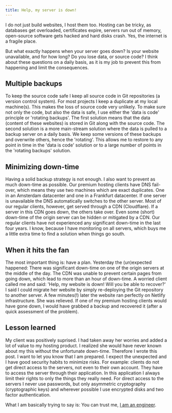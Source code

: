 ```yaml
---
title: Help, my server is down!
---
```


I do not just build websites, I host them too. Hosting can be tricky, as databases get overloaded, certificates expire, servers run out of memory, open-source software gets hacked and hard disks crash. Yes, the internet is a fragile place. 

But what exactly happens when your server goes down? Is your website unavailable, and for how long? Do you lose data, or source code? I think about these questions on a daily basis, as it is my job to prevent this from happening and limit the consequences. 

## Multiple backups

To keep the source code safe I keep all source code in Git repositories (a version control system). For most projects I keep a duplicate at my local machine(s). This makes the loss of source code very unlikely. To make sure not only the code, but also the data is safe, I use either the 'data is code' principle or 'rotating backups'. The first solution means that the data (content of these websites) is stored in Git along with the source code. The second solution is a more main-stream solution where the data is pulled to a backup server on a daily basis. We keep some versions of these backups and overwrite others, hence the 'rotating'. This allows me to restore to any point in time in the 'data is code' solution or to a large number of points in the 'rotating backups' solution.

## Minimizing down-time

Having a solid backup strategy is not enough. I also want to prevent as much down-time as possible. Our premium hosting clients have DNS fail-over, which means they use two machines which are exact duplicates. One in an Amsterdam datacenter and one in a Frankfurt datacenter. If one server is unavailable the DNS automatically switches to the other server. Most of our regular clients, however, get served through a CDN (Cloudflare). If a server in this CDN goes down, the others take over. Even some (short) down-time of the origin server can be hidden or mitigated by a CDN. Our regular clients have not experienced any significant down-time in the last four years. I know, because I have monitoring on all servers, which buys me a little extra time to find a solution when things go south.

## When it hits the fan

The most important thing is: have a plan. Yesterday the (un)expected happened: There was significant down-time on one of the origin servers at the middle of the day. The CDN was unable to prevent certain pages from going down, which lead to more than an hour of down-time. A worried client called me and said: 'Help, my website is down! Will you be able to recover?' I said I could migrate her website by simply re-deploying the Git repository to another server. A few minutes(!) later the website ran perfectly on Netlify infrastructure. She was relieved. If one of my premium hosting clients would have gone down, I would have grabbed a backup and recovered it (after a quick assessment of the problem).

## Lesson learned

My client was positively suprised. I had taken away her worries and added a lot of value to my hosting product. I realized she would have never known about my this without the unfortunate down-time. Therefore I wrote this post. I want to let you know that I am prepared. I expect the unexpected and I have good security habits to minimize risks. For example: clients do not get direct access to the servers, not even to their own account. They have to access the server through their application. In this application I always limit their rights to only the things they really need. For direct access to the servers I never use passwords, but only asymmetric cryptography (cryptographic keys) and wherever possible I use encrypted disks and two factor authentication. 

What I am basically trying to say is: You can trust me, [I am an engineer](/about/).